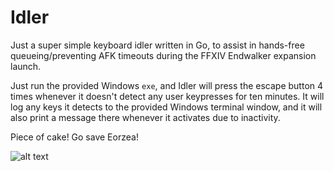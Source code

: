 # Idler

Just a super simple keyboard idler written in Go, to assist in hands-free queueing/preventing AFK timeouts during the FFXIV Endwalker expansion launch.

Just run the provided Windows `exe`, and Idler will press the escape button 4 times whenever it doesn't detect any user keypresses for ten minutes. It will log any keys it detects to the provided Windows terminal window, and it will also print a message there whenever it activates due to inactivity.

Piece of cake! Go save Eorzea!

![alt text](https://steamuserimages-a.akamaihd.net/ugc/388792943922270518/16E62DF0F22735C3A5E9124100DFD80B57AE236C/)